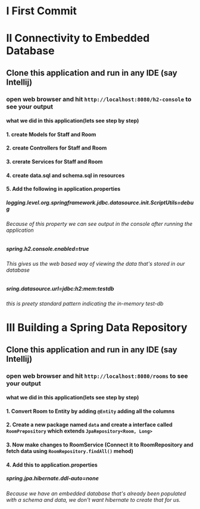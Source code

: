 # I First Commit

# II Connectivity to Embedded Database
## Clone this application and run in any IDE (say Intellij)
### open web browser and hit `http://localhost:8080/h2-console` to see your output


#### what we did in this application(lets see step by step)
#### 1. create Models for Staff and Room
#### 2. create Controllers for Staff and Room
#### 3. crerate Services for Staff and Room
#### 4. create data.sql and schema.sql in resources
#### 5. Add the following in application.properties
##### logging.level.org.springframework.jdbc.datasource.init.ScriptUtils=debug
###### Because of this property we can see output in the console after running the application
##### spring.h2.console.enabled=true
###### This gives us the web based way of viewing the data that's stored in our database
##### sring.datasource.url=jdbc:h2:mem:testdb
###### this is preety standard pattern indicating the in-memory test-db


# III Building a Spring Data Repository
## Clone this application and run in any IDE (say Intellij)
### open web browser and hit `http://localhost:8080/rooms` to see your output


#### what we did in this application(lets see step by step)
#### 1. Convert Room to Entity by adding `@Entity` adding all the columns
#### 2. Create a new package named `data` and create a interface called `RoomPrepository` which extends `JpaRepository<Room, Long>`
#### 3. Now make changes to RoomService (Connect it to RoomRepository and fetch data using `RoomRepository.findAll()` mehod)
#### 4. Add this to application.properties
##### spring.jpa.hibernate.ddl-auto=none
###### Because we have an embedded database that's already been populated with a schema and data, we don't want hibernate to create that for us.


